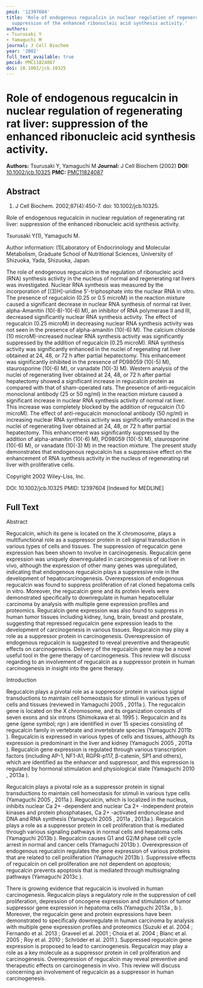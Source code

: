 ```yaml
---
pmid: '12397604'
title: 'Role of endogenous regucalcin in nuclear regulation of regenerating rat liver:
  suppression of the enhanced ribonucleic acid synthesis activity.'
authors:
- Tsurusaki Y
- Yamaguchi M
journal: J Cell Biochem
year: '2002'
full_text_available: true
pmcid: PMC11824087
doi: 10.1002/jcb.10325
---
```


# Role of endogenous regucalcin in nuclear regulation of regenerating rat liver: suppression of the enhanced ribonucleic acid synthesis activity.
**Authors:** Tsurusaki Y, Yamaguchi M
**Journal:** J Cell Biochem (2002)
**DOI:** [10.1002/jcb.10325](https://doi.org/10.1002/jcb.10325)
**PMC:** [PMC11824087](https://www.ncbi.nlm.nih.gov/pmc/articles/PMC11824087/)

## Abstract

1. J Cell Biochem. 2002;87(4):450-7. doi: 10.1002/jcb.10325.

Role of endogenous regucalcin in nuclear regulation of regenerating rat liver: 
suppression of the enhanced ribonucleic acid synthesis activity.

Tsurusaki Y(1), Yamaguchi M.

Author information:
(1)Laboratory of Endocrinology and Molecular Metabolism, Graduate School of 
Nutritional Sciences, University of Shizuoka, Yada, Shizuoka, Japan.

The role of endogenous regucalcin in the regulation of ribonucleic acid (RNA) 
synthesis activity in the nucleus of normal and regenerating rat livers was 
investigated. Nuclear RNA synthesis was measured by the incorporation of 
[(3)H]-uridine 5'-triphosphate into the nuclear RNA in vitro. The presence of 
regucalcin (0.25 or 0.5 microM) in the reaction mixture caused a significant 
decrease in nuclear RNA synthesis of normal rat liver. alpha-Amanitin 
(10(-8)-10(-6) M), an inhibitor of RNA polymerase II and III, decreased 
significantly nuclear RNA synthesis activity. The effect of regucalcin (0.25 
microM) in decreasing nuclear RNA synthesis activity was not seen in the 
presence of alpha-amanitin (10(-6) M). The calcium chloride (10 
microM)-increased nuclear RNA synthesis activity was significantly suppressed by 
the addition of regucalcin (0.25 microM). RNA synthesis activity was 
significantly enhanced in the nuclei of regenating rat liver obtained at 24, 48, 
or 72 h after partial hepatectomy. This enhancement was significantly inhibited 
in the presence of PD98059 (10(-5) M), staurosporine (10(-6) M), or vanadate 
(10(-3) M). Western analysis of the nuclei of regenerating liver obtained at 24, 
48, or 72 h after partial hepatectomy showed a significant increase in 
regucalcin protein as compared with that of sham-operated rats. The presence of 
anti-regucalcin monoclonal antibody (25 or 50 ng/ml) in the reaction mixture 
caused a significant increase in nuclear RNA synthesis activity of normal rat 
liver. This increase was completely blocked by the addition of regucalcin (1.0 
microM). The effect of anti-regucalcin monoclonal antibody (50 ng/ml) in 
increasing nuclear RNA synthesis activity was significantly enhanced in the 
nuclei of regenerating liver obtained at 24, 48, or 72 h after partial 
hepatectomy. This enhancement was significantly suppressed by the addition of 
alpha-amanitin (10(-6) M), PD98059 (10(-5) M), staurosporine (10(-6) M), or 
vanadate (10(-3) M) in the reaction mixture. The present study demonstrates that 
endogenous regucalcin has a suppressive effect on the enhancement of RNA 
synthesis activity in the nucleus of regenerating rat liver with proliferative 
cells.

Copyright 2002 Wiley-Liss, Inc.

DOI: 10.1002/jcb.10325
PMID: 12397604 [Indexed for MEDLINE]

## Full Text

Abstract

Regucalcin, which its gene is located on the X chromosome, plays a multifunctional role as a suppressor protein in cell signal transduction in various types of cells and tissues. The suppression of regucalcin gene expression has been shown to involve in carcinogenesis. Regucalcin gene expression was uniquely downregulated in carcinogenesis of rat liver in vivo, although the expression of other many genes was upregulated, indicating that endogenous regucalcin plays a suppressive role in the development of hepatocarcinogenesis. Overexpression of endogenous regucalcin was found to suppress proliferation of rat cloned hepatoma cells in vitro. Moreover, the regucalcin gene and its protein levels were demonstrated specifically to downregulate in human hepatocellular carcinoma by analysis with multiple gene expression profiles and proteomics. Regucalcin gene expression was also found to suppress in human tumor tissues including kidney, lung, brain, breast and prostate, suggesting that repressed regucalcin gene expression leads to the development of carcinogenesis in various tissues. Regucalcin may play a role as a suppressor protein in carcinogenesis. Overexpression of endogenous regucalcin is suggested to reveal preventive and therapeutic effects on carcinogenesis. Delivery of the regucalcin gene may be a novel useful tool in the gene therapy of carcinogenesis. This review will discuss regarding to an involvement of regucalcin as a suppressor protein in human carcinogenesis in insight into the gene therapy.

Introduction

Regucalcin plays a pivotal role as a suppressor protein in various signal transductions to maintain cell homeostasis for stimuli in various types of cells and tissues (reviewed in Yamaguchi 2005 , 2011a ). The regucalcin gene is located on the X chromosome, and its organization consists of seven exons and six introns (Shimokawa et al. 1995 ). Regucalcin and its gene (gene symbol; rgn ) are identified in over 15 species consisting of regucalcin family in vertebrate and invertebrate species (Yamaguchi 2011b ). Regucalcin is expressed in various types of cells and tissues, although its expression is predominant in the liver and kidney (Yamaguchi 2005 , 2011a ). Regucalcin gene expression is regulated through various transcription factors (including AP-1, NF1-A1, RGPR-p117, β-catenin, SP1 and others), which are identified as the enhancer and suppressor, and this expression is regulated by hormonal stimulation and physiological state (Yamaguchi 2010 , 2013a ).

Regucalcin plays a pivotal role as a suppressor protein in signal transductions to maintain cell homeostasis for stimuli in various type cells (Yamaguchi 2005 , 2011a ). Regucalcin, which is localized in the nucleus, inhibits nuclear Ca 2+ -dependent and nuclear Ca 2+ -independent protein kinases and protein phosphatases, Ca 2+ -activated endonuclease and DNA and RNA synthesis (Yamaguchi 2005 , 2011a , 2013a ). Regucalcin plays a role as a suppressor protein in cell proliferation that is mediated through various signaling pathways in normal cells and hepatoma cells (Yamaguchi 2013b ). Regucalcin causes G1 and G2/M phase cell cycle arrest in normal and cancer cells (Yamaguchi 2013b ). Overexpression of endogenous regucalcin regulates the gene expression of various proteins that are related to cell proliferation (Yamaguchi 2013b ). Suppressive effects of regucalcin on cell proliferation are not dependent on apoptosis; regucalcin prevents apoptosis that is mediated through multisignaling pathways (Yamaguchi 2013c ).

There is growing evidence that regucalcin is involved in human carcinogenesis. Regucalcin plays a regulatory role in the suppression of cell proliferation, depression of oncogene expression and stimulation of tumor suppressor gene expression in hepatoma cells (Yamaguchi 2013a , b ). Moreover, the regucalcin gene and protein expressions have been demonstrated to specifically downregulate in human carcinoma by analysis with multiple gene expression profiles and proteomics (Suzuki et al. 2004 ; Fernando et al. 2013 ; Graveel et al. 2001 ; Choia et al. 2004 ; Blanc et al. 2005 ; Roy et al. 2010 ; Schröder et al. 2011 ). Suppressed regucalcin gene expression is proposed to lead to carcinogenesis. Regucalcin may play a role as a key molecule as a suppressor protein in cell proliferation and carcinogenesis. Overexpression of regucalcin may reveal preventive and therapeutic effects on carcinogenesis in vivo. This review will discuss concerning an involvement of regucalcin as a suppressor in human carcinogenesis.
